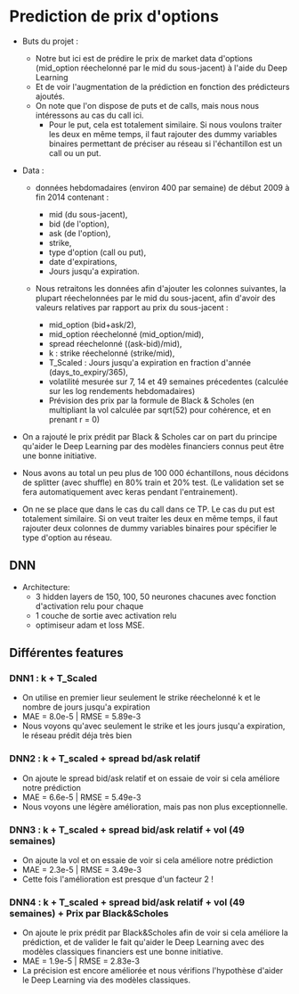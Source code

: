 # Prediction de prix d'options

- Buts du projet :
  - Notre but ici est de prédire le prix de market data d'options (mid_option réechelonné par le mid du sous-jacent) à l'aide du Deep Learning
  - Et de voir l'augmentation de la prédiction en fonction des prédicteurs ajoutés.
  - On note que l'on dispose de puts et de calls, mais nous nous intéressons au cas du call ici. 
    - Pour le put, cela est totalement similaire. Si nous voulons traiter les deux en même temps, il faut rajouter des dummy variables binaires permettant de préciser au réseau si l'échantillon est un call ou un put.

- Data : 
  - données hebdomadaires (environ 400 par semaine) de début 2009 à fin 2014 contenant :
    - mid (du sous-jacent), 
    - bid (de l'option),
    - ask (de l'option), 
    - strike,
    - type d'option (call ou put),
    - date d'expirations,
    - Jours jusqu'a expiration. 

  - Nous retraitons les données afin d'ajouter les colonnes suivantes, la plupart réechelonnées par le mid du sous-jacent, afin d'avoir des valeurs relatives par rapport au prix du sous-jacent :
    - mid_option (bid+ask/2),
    - mid_option réechelonné (mid_option/mid),
    - spread réechelonné ((ask-bid)/mid),
    - k : strike réechelonné (strike/mid),
    - T_Scaled : Jours jusqu'a expiration en fraction d'année (days_to_expiry/365),
    - volatilité mesurée sur 7, 14 et 49 semaines précedentes (calculée sur les log rendements hebdomadaires)
    - Prévision des prix par la formule de Black & Scholes (en multipliant la vol calculée par sqrt(52) pour cohérence, et en prenant r = 0)

- On a rajouté le prix prédit par Black & Scholes car on part du principe qu'aider le Deep Learning par des modèles financiers connus peut être une bonne initiative.

- Nous avons au total un peu plus de 100 000 échantillons, nous décidons de splitter (avec shuffle) en 80% train et 20% test. (Le validation set se fera automatiquement avec keras pendant l'entrainement).

- On ne se place que dans le cas du call dans ce TP. Le cas du put est totalement similaire. Si on veut traiter les deux en même temps, il faut rajouter deux colonnes de dummy variables binaires pour spécifier le type d'option au réseau.

## DNN

- Architecture:
  - 3 hidden layers de 150, 100, 50 neurones chacunes avec fonction d'activation relu pour chaque
  - 1 couche de sortie avec activation relu 
  - optimiseur adam et loss MSE.

## Différentes features

### DNN1 : k + T_Scaled
- On utilise en premier lieur seulement le strike réechelonné k et le nombre de jours jusqu'a expiration
- MAE = 8.0e-5 | RMSE = 5.89e-3
- Nous voyons qu'avec seulement le strike et les jours jusqu'a expiration, le réseau prédit déja très bien 

### DNN2 : k + T_scaled + spread bd/ask relatif
- On ajoute le spread bid/ask relatif et on essaie de voir si cela améliore notre prédiction
- MAE = 6.6e-5 | RMSE = 5.49e-3
- Nous voyons une légère amélioration, mais pas non plus exceptionnelle.
  
### DNN3 : k + T_scaled + spread bid/ask relatif + vol (49 semaines)
- On ajoute la vol et on essaie de voir si cela améliore notre prédiction
- MAE = 2.3e-5 | RMSE = 3.49e-3
- Cette fois l'amélioration est presque d'un facteur 2 !

### DNN4 : k + T_scaled + spread bid/ask relatif + vol (49 semaines) + Prix par Black&Scholes
- On ajoute le prix prédit par Black&Scholes afin de voir si cela améliore la prédiction, et de valider le fait qu'aider le Deep Learning avec des modèles classiques financiers est une bonne initiative.
- MAE = 1.9e-5 | RMSE = 2.83e-3
- La précision est encore améliorée et nous vérifions l'hypothèse d'aider le Deep Learning via des modèles classiques. 
